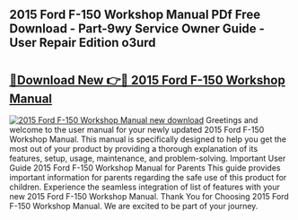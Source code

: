 ## 2015 Ford F-150 Workshop Manual PDf Free Download - Part-9wy Service Owner Guide - User Repair Edition o3urd

# <h2><a href="http://bc37057.oget.top/?id=2015+Ford+F-150+Workshop+Manual">🔗Download New 👉🔴 2015 Ford F-150 Workshop Manual</a></h2>

[![2015 Ford F-150 Workshop Manual new download](https://i.imgur.com/5g1atiW.png)](http://bc37057.oget.top/?id=2015+Ford+F-150+Workshop+Manual)
Greetings and welcome to the user manual for your newly updated 2015 Ford F-150 Workshop Manual. This manual is specifically designed to help you get the most out of your product by providing a thorough explanation of its features, setup, usage, maintenance, and problem-solving. Important User Guide 2015 Ford F-150 Workshop Manual for Parents This guide provides important information for parents regarding the safe use of this product for children. Experience the seamless integration of list of features with your new 2015 Ford F-150 Workshop Manual. Thank You for Choosing 2015 Ford F-150 Workshop Manual. We are excited to be part of your journey.
